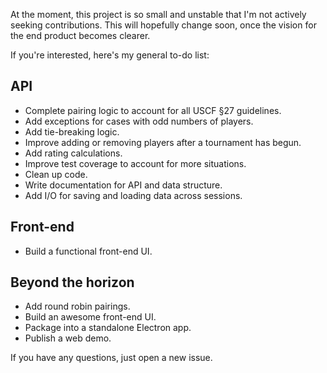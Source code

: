 At the moment, this project is so small and unstable that I'm not actively seeking contributions. This will hopefully change soon, once the vision for the end product becomes clearer.

If you're interested, here's my general to-do list:

## API
- Complete pairing logic to account for all USCF §27 guidelines.
- Add exceptions for cases with odd numbers of players.
- Add tie-breaking logic.
- Improve adding or removing players after a tournament has begun.
- Add rating calculations.
- Improve test coverage to account for more situations.
- Clean up code.
- Write documentation for API and data structure.
- Add I/O for saving and loading data across sessions.

## Front-end
- Build a functional front-end UI.

## Beyond the horizon
- Add round robin pairings.
- Build an awesome front-end UI.
- Package into a standalone Electron app.
- Publish a web demo.

If you have any questions, just open a new issue.